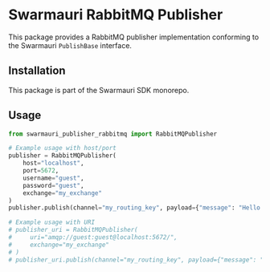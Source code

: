 # Swarmauri RabbitMQ Publisher

This package provides a RabbitMQ publisher implementation conforming to the Swarmauri `PublishBase` interface.

## Installation

This package is part of the Swarmauri SDK monorepo.

## Usage

```python
from swarmauri_publisher_rabbitmq import RabbitMQPublisher

# Example usage with host/port
publisher = RabbitMQPublisher(
    host="localhost",
    port=5672,
    username="guest",
    password="guest",
    exchange="my_exchange"
)
publisher.publish(channel="my_routing_key", payload={"message": "Hello RabbitMQ!"})

# Example usage with URI
# publisher_uri = RabbitMQPublisher(
#     uri="amqp://guest:guest@localhost:5672/",
#     exchange="my_exchange"
# )
# publisher_uri.publish(channel="my_routing_key", payload={"message": "Hello via URI!"})
```
